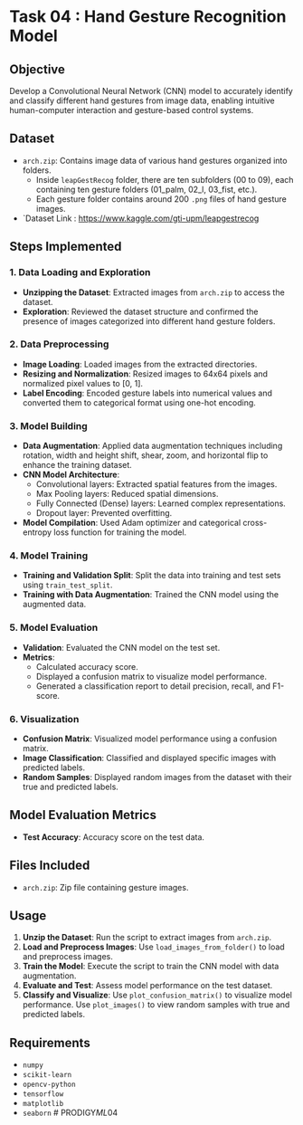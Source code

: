 # Task 04 : Hand Gesture Recognition Model

## Objective
Develop a Convolutional Neural Network (CNN) model to accurately identify and classify different hand gestures from image data, enabling intuitive human-computer interaction and gesture-based control systems.

## Dataset
- `arch.zip`: Contains image data of various hand gestures organized into folders.
  - Inside `leapGestRecog` folder, there are ten subfolders (00 to 09), each containing ten gesture folders (01_palm, 02_l, 03_fist, etc.).
  - Each gesture folder contains around 200 `.png` files of hand gesture images.
- `Dataset Link : https://www.kaggle.com/gti-upm/leapgestrecog

## Steps Implemented

### 1. Data Loading and Exploration
- **Unzipping the Dataset**: Extracted images from `arch.zip` to access the dataset.
- **Exploration**: Reviewed the dataset structure and confirmed the presence of images categorized into different hand gesture folders.

### 2. Data Preprocessing
- **Image Loading**: Loaded images from the extracted directories.
- **Resizing and Normalization**: Resized images to 64x64 pixels and normalized pixel values to [0, 1].
- **Label Encoding**: Encoded gesture labels into numerical values and converted them to categorical format using one-hot encoding.

### 3. Model Building
- **Data Augmentation**: Applied data augmentation techniques including rotation, width and height shift, shear, zoom, and horizontal flip to enhance the training dataset.
- **CNN Model Architecture**:
  - Convolutional layers: Extracted spatial features from the images.
  - Max Pooling layers: Reduced spatial dimensions.
  - Fully Connected (Dense) layers: Learned complex representations.
  - Dropout layer: Prevented overfitting.
- **Model Compilation**: Used Adam optimizer and categorical cross-entropy loss function for training the model.

### 4. Model Training
- **Training and Validation Split**: Split the data into training and test sets using `train_test_split`.
- **Training with Data Augmentation**: Trained the CNN model using the augmented data.

### 5. Model Evaluation
- **Validation**: Evaluated the CNN model on the test set.
- **Metrics**:
  - Calculated accuracy score.
  - Displayed a confusion matrix to visualize model performance.
  - Generated a classification report to detail precision, recall, and F1-score.

### 6. Visualization
- **Confusion Matrix**: Visualized model performance using a confusion matrix.
- **Image Classification**: Classified and displayed specific images with predicted labels.
- **Random Samples**: Displayed random images from the dataset with their true and predicted labels.

## Model Evaluation Metrics
- **Test Accuracy**: Accuracy score on the test data.

## Files Included
- `arch.zip`: Zip file containing gesture images.

## Usage
1. **Unzip the Dataset**: Run the script to extract images from `arch.zip`.
2. **Load and Preprocess Images**: Use `load_images_from_folder()` to load and preprocess images.
3. **Train the Model**: Execute the script to train the CNN model with data augmentation.
4. **Evaluate and Test**: Assess model performance on the test dataset.
5. **Classify and Visualize**: Use `plot_confusion_matrix()` to visualize model performance. Use `plot_images()` to view random samples with true and predicted labels.

## Requirements
- `numpy`
- `scikit-learn`
- `opencv-python`
- `tensorflow`
- `matplotlib`
- `seaborn`
#   P R O D I G Y _ M L _ 0 4  
 